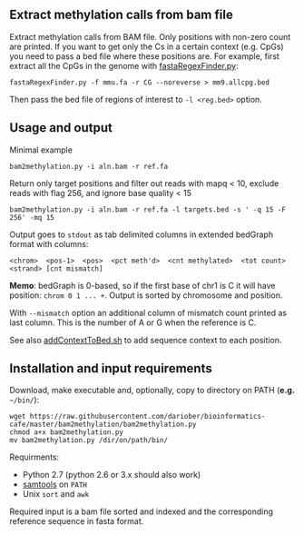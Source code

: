 ## Extract methylation calls from bam file

Extract methylation calls from BAM file. Only positions with non-zero count are printed.
If you want to get only the Cs in a certain context (e.g. CpGs) you need to pass
a bed file where these positions are. For example, first extract all the CpGs in the genome with
[fastaRegexFinder.py](https://raw.githubusercontent.com/dariober/bioinformatics-cafe/master/fastaRegexFinder.py):

```
fastaRegexFinder.py -f mmu.fa -r CG --noreverse > mm9.allcpg.bed
```

Then pass the bed file of regions of interest to `-l <reg.bed>` option.

## Usage and output

Minimal example

```
bam2methylation.py -i aln.bam -r ref.fa
```

Return only target positions and filter out reads with mapq < 10, exclude reads with flag 256, and ignore base quality < 15

```
bam2methylation.py -i aln.bam -r ref.fa -l targets.bed -s ' -q 15 -F 256' -mq 15
```

Output goes to `stdout` as tab delimited columns in extended bedGraph format with columns:

```
<chrom>  <pos-1>  <pos>  <pct meth'd>  <cnt methylated>  <tot count>  <strand> [cnt mismatch]
```

**Memo**: bedGraph is 0-based, so if the first base of chr1 is C it will have position: `chrom 0 1 ... +`. Output is sorted by chromosome and position.

With `--mismatch` option an additional column of mismatch count printed as last column. This is the number of A or G when the reference is C.

See also [addContextToBed.sh](https://github.com/dariober/bioinformatics-cafe/tree/master/addContextToBed) to add sequence context to 
each position.

## Installation and input requirements

Download, make executable and, optionally, copy to directory on PATH (**e.g.** `~/bin/`):

```
wget https://raw.githubusercontent.com/dariober/bioinformatics-cafe/master/bam2methylation/bam2methylation.py
chmod a+x bam2methylation.py
mv bam2methylation.py /dir/on/path/bin/
```

Requirments:

* Python 2.7 (python 2.6 or 3.x should also work)
* [samtools](http://www.htslib.org/) on `PATH`
* Unix `sort` and `awk`

Required input is a bam file sorted and indexed and the corresponding reference sequence in fasta format.
